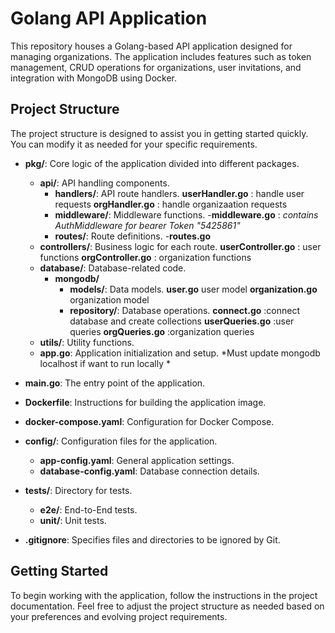# Golang API Application

This repository houses a Golang-based API application designed for managing organizations. The application includes features such as token management, CRUD operations for organizations, user invitations, and integration with MongoDB using Docker.

## Project Structure

The project structure is designed to assist you in getting started quickly. You can modify it as needed for your specific requirements.


- **pkg/**: Core logic of the application divided into different packages.
  - **api/**: API handling components.
    - **handlers/**: API route handlers.
        **userHandler.go** : handle user requests
        **orgHandler.go** : handle organizaation requests 
    - **middleware/**: Middleware functions.
      -**middleware.go** : *contains AuthMiddleware for bearer Token "5425861"* 
    - **routes/**: Route definitions.
        -**routes.go** 
  - **controllers/**: Business logic for each route.
      **userController.go** : user functions
      **orgController.go** : organization functions
  - **database/**: Database-related code.
    - **mongodb/**
      - **models/**: Data models.
          **user.go** user model
          **organization.go** organization model
      - **repository/**: Database operations.
          **connect.go** :connect database and create collections
          **userQueries.go** :user queries
          **orgQueries.go** :organization queries
  - **utils/**: Utility functions.
  - **app.go**: Application initialization and setup. *Must update mongodb localhost if want to run locally *
- **main.go**: The entry point of the application.
- **Dockerfile**: Instructions for building the application image.
- **docker-compose.yaml**: Configuration for Docker Compose.

- **config/**: Configuration files for the application.
  - **app-config.yaml**: General application settings.
  - **database-config.yaml**: Database connection details.

- **tests/**: Directory for tests.
  - **e2e/**: End-to-End tests.
  - **unit/**: Unit tests.

- **.gitignore**: Specifies files and directories to be ignored by Git.

## Getting Started

To begin working with the application, follow the instructions in the project documentation. Feel free to adjust the project structure as needed based on your preferences and evolving project requirements.
